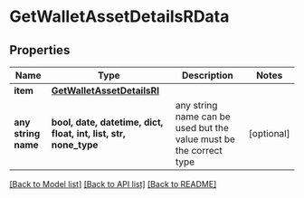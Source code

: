 # GetWalletAssetDetailsRData


## Properties
Name | Type | Description | Notes
------------ | ------------- | ------------- | -------------
**item** | [**GetWalletAssetDetailsRI**](GetWalletAssetDetailsRI.md) |  | 
**any string name** | **bool, date, datetime, dict, float, int, list, str, none_type** | any string name can be used but the value must be the correct type | [optional]

[[Back to Model list]](../README.md#documentation-for-models) [[Back to API list]](../README.md#documentation-for-api-endpoints) [[Back to README]](../README.md)


